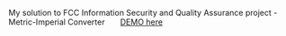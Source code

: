 My solution to FCC Information Security and Quality Assurance project - Metric-Imperial Converter &nbsp; &nbsp; &nbsp; [DEMO here](https://gregarious-tangerine.glitch.me/)




